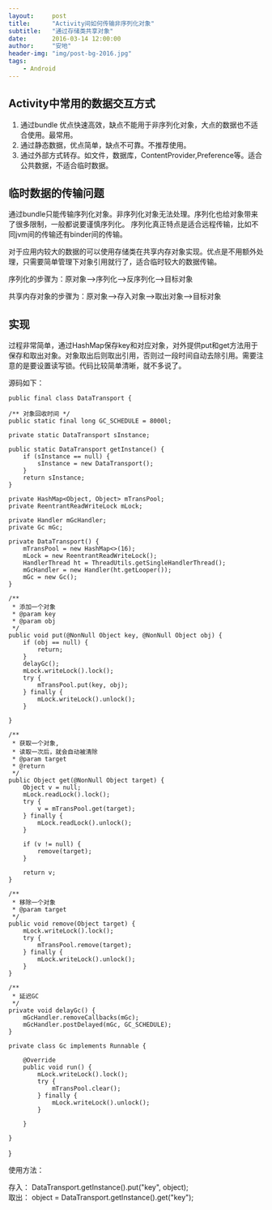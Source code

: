 ```yaml
---
layout:     post
title:      "Activity间如何传输非序列化对象"
subtitle:   "通过存储类共享对象"
date:       2016-03-14 12:00:00
author:     "安地"
header-img: "img/post-bg-2016.jpg"
tags:
    - Android
---
```


## Activity中常用的数据交互方式

1. 通过bundle 优点快速高效，缺点不能用于非序列化对象，大点的数据也不适合使用。最常用。
2. 通过静态数据，优点简单，缺点不可靠。不推荐使用。
3. 通过外部方式转存。如文件，数据库，ContentProvider,Preference等。适合公共数据，不适合临时数据。

## 临时数据的传输问题

通过bundle只能传输序列化对象。非序列化对象无法处理。序列化也给对象带来了很多限制，一般都说要谨慎序列化。
序列化真正特点是适合远程传输，比如不同jvm间的传输还有binder间的传输。

对于应用内较大的数据的可以使用存储类在共享内存对象实现。优点是不用额外处理，只需要简单管理下对象引用就行了，适合临时较大的数据传输。

序列化的步骤为：原对象——>序列化——>反序列化——>目标对象

共享内存对象的步骤为：原对象——>存入对象——>取出对象——>目标对象

## 实现

过程非常简单，通过HashMap保存key和对应对象，对外提供put和get方法用于保存和取出对象。对象取出后则取出引用，否则过一段时间自动去除引用。需要注意的是要设置读写锁。代码比较简单清晰，就不多说了。

源码如下：

	public final class DataTransport {

    /** 对象回收时间 */
    public static final long GC_SCHEDULE = 8000l;

    private static DataTransport sInstance;

    public static DataTransport getInstance() {
        if (sInstance == null) {
            sInstance = new DataTransport();
        }
        return sInstance;
    }

    private HashMap<Object, Object> mTransPool;
    private ReentrantReadWriteLock mLock;

    private Handler mGcHandler;
    private Gc mGc;

    private DataTransport() {
        mTransPool = new HashMap<>(16);
        mLock = new ReentrantReadWriteLock();
        HandlerThread ht = ThreadUtils.getSingleHandlerThread();
        mGcHandler = new Handler(ht.getLooper());
        mGc = new Gc();
    }

    /**
     * 添加一个对象
     * @param key
     * @param obj
     */
    public void put(@NonNull Object key, @NonNull Object obj) {
        if (obj == null) {
            return;
        }
        delayGc();
        mLock.writeLock().lock();
        try {
            mTransPool.put(key, obj);
        } finally {
            mLock.writeLock().unlock();
        }

    }

    /**
     * 获取一个对象,
     * 读取一次后，就会自动被清除
     * @param target
     * @return
     */
    public Object get(@NonNull Object target) {
        Object v = null;
        mLock.readLock().lock();
        try {
            v = mTransPool.get(target);
        } finally {
            mLock.readLock().unlock();
        }

        if (v != null) {
            remove(target);
        }

        return v;
    }

    /**
     * 移除一个对象
     * @param target
     */
    public void remove(Object target) {
        mLock.writeLock().lock();
        try {
            mTransPool.remove(target);
        } finally {
            mLock.writeLock().unlock();
        }
    }

    /**
     * 延迟GC
     */
    private void delayGc() {
        mGcHandler.removeCallbacks(mGc);
        mGcHandler.postDelayed(mGc, GC_SCHEDULE);
    }

    private class Gc implements Runnable {

        @Override
        public void run() {
            mLock.writeLock().lock();
            try {
                mTransPool.clear();
            } finally {
                mLock.writeLock().unlock();
            }

        }

    }
}

使用方法：

存入：
 DataTransport.getInstance().put("key", object);  
取出：
 object =  DataTransport.getInstance().get("key");